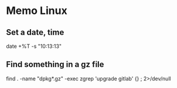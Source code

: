 # Memo Linux
## Set a date, time
date +%T -s "10:13:13"
## Find something in a gz file
find . -name "dpkg*.gz" -exec zgrep 'upgrade gitlab' \{\} \; 2>/dev/null
